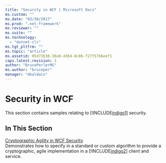 ```yaml
---
title: "Security in WCF | Microsoft Docs"
ms.custom: ""
ms.date: "03/30/2017"
ms.prod: ".net-framework"
ms.reviewer: ""
ms.suite: ""
ms.technology: 
  - "dotnet-clr"
ms.tgt_pltfrm: ""
ms.topic: "article"
ms.assetid: 05d73638-30a9-43b4-8c86-f27f57b6eef1
caps.latest.revision: 3
author: "BrucePerlerMS"
ms.author: "bruceper"
manager: "mbaldwin"
---
```

# Security in WCF
This section contains samples relating to [!INCLUDE[indigo1](../../../../includes/indigo1-md.md)] security.  
  
## In This Section  
 [Cryptographic Agility in WCF Security](../../../../docs/framework/wcf/samples/cryptographic-agility-in-wcf-security.md)  
 Demonstrates how to specify in a standard or custom algorithm to provide a cryptographic, agile implementation in a [!INCLUDE[indigo2](../../../../includes/indigo2-md.md)] client and service.